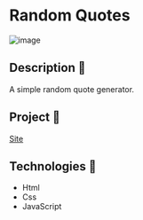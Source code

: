 # Random Quotes

![image](https://user-images.githubusercontent.com/65254818/111212445-5d3cc700-85ae-11eb-83c5-cbd7868f548f.png)

## Description 💬
A simple random quote generator.

## Project :page_with_curl:
  [Site](https://random-quotessb.netlify.app/)

 ## Technologies :rocket:
 * Html 
 * Css
 * JavaScript

